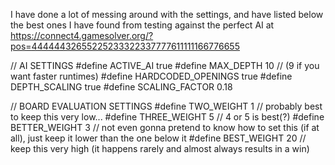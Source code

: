 I have done a lot of messing around with the settings, and have
listed below the best ones I have found from testing against the perfect
AI at https://connect4.gamesolver.org/?pos=44444432655225233322337777611111166776655

// AI SETTINGS
#define ACTIVE_AI true
#define MAX_DEPTH 10 // (9 if you want faster runtimes)
#define HARDCODED_OPENINGS true
#define DEPTH_SCALING true
#define SCALING_FACTOR 0.18

// BOARD EVALUATION SETTINGS
#define TWO_WEIGHT 1 // probably best to keep this very low...
#define THREE_WEIGHT 5 // 4 or 5 is best(?)
#define BETTER_WEIGHT 3 // not even gonna pretend to know how to set this (if at all), just keep it lower than the one below it
#define BEST_WEIGHT 20 // keep this very high (it happens rarely and almost always results in a win)
